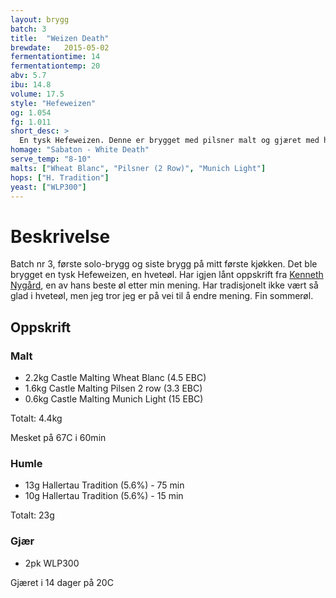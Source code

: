 ```yaml
---
layout: brygg
batch: 3
title:  "Weizen Death"
brewdate:   2015-05-02
fermentationtime: 14
fermentationtemp: 20
abv: 5.7
ibu: 14.8
volume: 17.5
style: "Hefeweizen"
og: 1.054
fg: 1.011
short_desc: >
  En tysk Hefeweizen. Denne er brygget med pilsner malt og gjæret med hefeweizen-gjær, dette gir den karakteristiske smaken.
homage: "Sabaton - White Death"
serve_temp: "8-10"
malts: ["Wheat Blanc", "Pilsner (2 Row)", "Munich Light"]
hops: ["H. Tradition"]
yeast: ["WLP300"]
---
```

# Beskrivelse

Batch nr 3, første solo-brygg og siste brygg på mitt første kjøkken. Det ble brygget en tysk Hefeweizen, en hveteøl. Har igjen lånt oppskrift fra [Kenneth Nygård](www.newfarmbrew.com/2014/05/batch-40-newfarm-hefeweizen.html), en av hans beste øl etter min mening. Har tradisjonelt ikke vært så glad i hveteøl, men jeg tror jeg er på vei til å endre mening. Fin sommerøl.

## Oppskrift

### Malt
- 2.2kg Castle Malting Wheat Blanc (4.5 EBC)
- 1.6kg Castle Malting Pilsen 2 row (3.3 EBC)
- 0.6kg Castle Malting Munich Light (15 EBC)

Totalt: 4.4kg

Mesket på 67C i 60min

### Humle
- 13g Hallertau Tradition (5.6%) - 75 min
- 10g Hallertau Tradition (5.6%) - 15 min

Totalt: 23g

### Gjær

- 2pk WLP300

Gjæret i 14 dager på 20C

